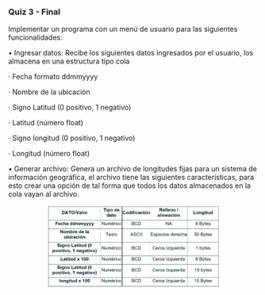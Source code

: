 ### Quiz 3 - Final

Implementar un programa con un menú de usuario para las siguientes funcionalidades:
 
• Ingresar datos: Recibe los siguientes datos ingresados por el usuario, los almacena en una estructura tipo cola
 
·        Fecha formato ddmmyyyy

·        Nombre de la ubicación

·        Signo Latitud (0 positivo, 1 negativo)

·        Latitud (número float)

·        Signo longitud (0 positivo, 1 negativo)

·        Longitud (número float)


• Generar archivo: Genera un archivo de longitudes fijas para un sistema de información geográfica, el archivo tiene las siguientes características, para esto crear una opción de tal forma que todos los datos almacenados en la cola vayan al archivo.

<p align="center">
  <img src="tabla.PNG" width="350" title="hover text">
</p>
